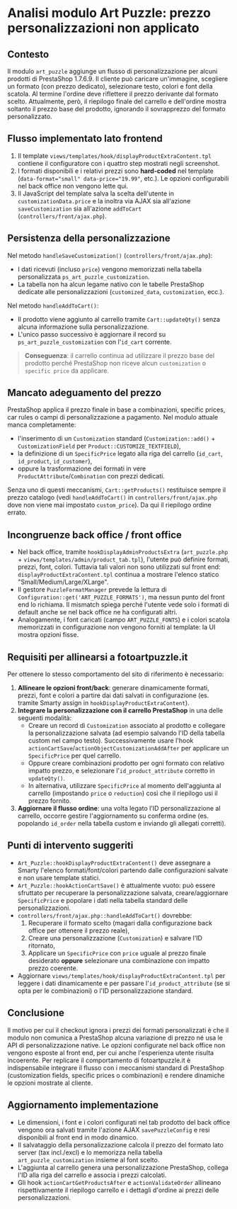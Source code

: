 # Analisi modulo Art Puzzle: prezzo personalizzazioni non applicato

## Contesto
Il modulo `art_puzzle` aggiunge un flusso di personalizzazione per alcuni prodotti di PrestaShop 1.7.6.9. Il cliente può caricare un'immagine, scegliere un formato (con prezzo dedicato), selezionare testo, colori e font della scatola. Al termine l'ordine deve riflettere il prezzo derivante dal formato scelto. Attualmente, però, il riepilogo finale del carrello e dell'ordine mostra soltanto il prezzo base del prodotto, ignorando il sovrapprezzo del formato personalizzato.

## Flusso implementato lato frontend
1. Il template `views/templates/hook/displayProductExtraContent.tpl` contiene il configuratore con i quattro step mostrati negli screenshot.
2. I formati disponibili e i relativi prezzi sono **hard-coded** nel template (`data-format="small" data-price="19.99"`, etc.). Le opzioni configurabili nel back office non vengono lette qui.
3. Il JavaScript del template salva la scelta dell'utente in `customizationData.price` e la inoltra via AJAX sia all'azione `saveCustomization` sia all'azione `addToCart` (`controllers/front/ajax.php`).

## Persistenza della personalizzazione
Nel metodo `handleSaveCustomization()` (`controllers/front/ajax.php`):
- I dati ricevuti (incluso `price`) vengono memorizzati nella tabella personalizzata `ps_art_puzzle_customization`.
- La tabella non ha alcun legame nativo con le tabelle PrestaShop dedicate alle personalizzazioni (`customized_data`, `customization`, ecc.).

Nel metodo `handleAddToCart()`:
- Il prodotto viene aggiunto al carrello tramite `Cart::updateQty()` senza alcuna informazione sulla personalizzazione.
- L'unico passo successivo è aggiornare il record su `ps_art_puzzle_customization` con l'`id_cart` corrente.

> **Conseguenza**: il carrello continua ad utilizzare il prezzo base del prodotto perché PrestaShop non riceve alcun `customization` o `specific price` da applicare.

## Mancato adeguamento del prezzo
PrestaShop applica il prezzo finale in base a combinazioni, specific prices, car rules o campi di personalizzazione a pagamento. Nel modulo attuale manca completamente:
- l'inserimento di un `Customization` standard (`Customization::add()` + `CustomizationField` per `Product::CUSTOMIZE_TEXTFIELD`),
- la definizione di un `SpecificPrice` legato alla riga del carrello (`id_cart`, `id_product`, `id_customer`),
- oppure la trasformazione dei formati in vere `ProductAttribute`/`Combination` con prezzi dedicati.

Senza uno di questi meccanismi, `Cart::getProducts()` restituisce sempre il prezzo catalogo (vedi `handleAddToCart()` in `controllers/front/ajax.php` dove non viene mai impostato `custom_price`). Da qui il riepilogo ordine errato.

## Incongruenze back office / front office
- Nel back office, tramite `hookDisplayAdminProductsExtra` (`art_puzzle.php` + `views/templates/admin/product_tab.tpl`), l'utente può definire formati, prezzi, font, colori. Tuttavia tali valori non sono utilizzati sul front end: `displayProductExtraContent.tpl` continua a mostrare l'elenco statico "Small/Medium/Large/XLarge".
- Il gestore `PuzzleFormatManager` prevede la lettura di `Configuration::get('ART_PUZZLE_FORMATS')`, ma nessun punto del front end lo richiama. Il mismatch spiega perché l'utente vede solo i formati di default anche se nel back office ne ha configurati altri.
- Analogamente, i font caricati (campo `ART_PUZZLE_FONTS`) e i colori scatola memorizzati in configurazione non vengono forniti al template: la UI mostra opzioni fisse.

## Requisiti per allinearsi a fotoartpuzzle.it
Per ottenere lo stesso comportamento del sito di riferimento è necessario:
1. **Allineare le opzioni front/back**: generare dinamicamente formati, prezzi, font e colori a partire dai dati salvati in configurazione (es. tramite Smarty assign in `hookDisplayProductExtraContent`).
2. **Integrare la personalizzazione con il carrello PrestaShop** in una delle seguenti modalità:
   - Creare un record di `Customization` associato al prodotto e collegare la personalizzazione salvata (ad esempio salvando l'ID della tabella custom nel campo testo). Successivamente usare l'hook `actionCartSave`/`actionObjectCustomizationAddAfter` per applicare un `SpecificPrice` per quel carrello.
   - Oppure creare combinazioni prodotto per ogni formato con relativo impatto prezzo, e selezionare l'`id_product_attribute` corretto in `updateQty()`.
   - In alternativa, utilizzare `SpecificPrice` al momento dell'aggiunta al carrello (impostando `price` o `reduction`) così che il riepilogo usi il prezzo fornito.
3. **Aggiornare il flusso ordine**: una volta legato l'ID personalizzazione al carrello, occorre gestire l'aggiornamento su conferma ordine (es. popolando `id_order` nella tabella custom e inviando gli allegati corretti).

## Punti di intervento suggeriti
- `Art_Puzzle::hookDisplayProductExtraContent()` deve assegnare a Smarty l'elenco formati/font/colori partendo dalle configurazioni salvate e non usare template statici.
- `Art_Puzzle::hookActionCartSave()` è attualmente vuoto: può essere sfruttato per recuperare la personalizzazione salvata, creare/aggiornare `SpecificPrice` e popolare i dati nella tabella standard delle personalizzazioni.
- `controllers/front/ajax.php::handleAddToCart()` dovrebbe:
  1. Recuperare il formato scelto (magari dalla configurazione back office per ottenere il prezzo reale),
  2. Creare una personalizzazione (`Customization`) e salvare l'ID ritornato,
  3. Applicare un `SpecificPrice` con `price` uguale al prezzo finale desiderato **oppure** selezionare una combinazione con impatto prezzo coerente.
- Aggiornare `views/templates/hook/displayProductExtraContent.tpl` per leggere i dati dinamicamente e per passare l'`id_product_attribute` (se si opta per le combinazioni) o l'ID personalizzazione standard.

## Conclusione
Il motivo per cui il checkout ignora i prezzi dei formati personalizzati è che il modulo non comunica a PrestaShop alcuna variazione di prezzo né usa le API di personalizzazione native. Le opzioni configurate nel back office non vengono esposte al front end, per cui anche l'esperienza utente risulta incoerente. Per replicare il comportamento di fotoartpuzzle.it è indispensabile integrare il flusso con i meccanismi standard di PrestaShop (customization fields, specific prices o combinazioni) e rendere dinamiche le opzioni mostrate al cliente.

## Aggiornamento implementazione
- Le dimensioni, i font e i colori configurati nel tab prodotto del back office vengono ora salvati tramite l'azione AJAX `savePuzzleConfig` e resi disponibili al front end in modo dinamico.
- Il salvataggio della personalizzazione calcola il prezzo del formato lato server (tax incl./excl) e lo memorizza nella tabella `art_puzzle_customization` insieme al font scelto.
- L'aggiunta al carrello genera una personalizzazione PrestaShop, collega l'ID alla riga del carrello e associa i prezzi calcolati.
- Gli hook `actionCartGetProductsAfter` e `actionValidateOrder` allineano rispettivamente il riepilogo carrello e i dettagli d'ordine ai prezzi delle personalizzazioni.
